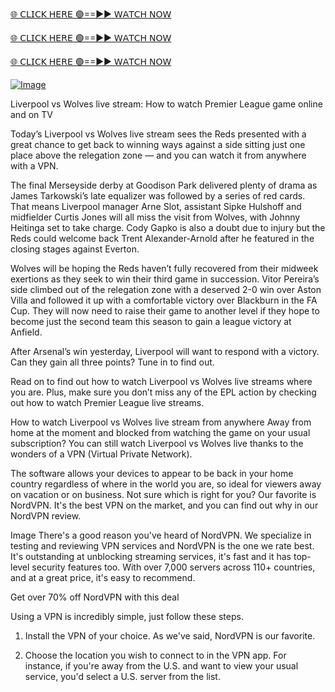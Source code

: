 
[🌐 𝖢𝖫𝖨𝖢𝖪 𝖧𝖤𝖱𝖤 🟢==►► 𝖶𝖠𝖳𝖢𝖧 𝖭𝖮𝖶](https://save-bangladesh-student.blogspot.com/2025/02/soccer.html)

[🌐 𝖢𝖫𝖨𝖢𝖪 𝖧𝖤𝖱𝖤 🟢==►► 𝖶𝖠𝖳𝖢𝖧 𝖭𝖮𝖶](https://save-bangladesh-student.blogspot.com/2025/02/soccer.html)

[🌐 𝖢𝖫𝖨𝖢𝖪 𝖧𝖤𝖱𝖤 🟢==►► 𝖶𝖠𝖳𝖢𝖧 𝖭𝖮𝖶](https://save-bangladesh-student.blogspot.com/2025/02/soccer.html)

[![Image](https://camo.githubusercontent.com/8a4f000d20f83aca3bf7ec5f350d767afa0574a8a352519fd8cfa583a6f93a33/68747470733a2f2f692e696d6775722e636f6d2f644a486b345a712e676966)](https://save-bangladesh-student.blogspot.com/2025/02/soccer.html)

Liverpool vs Wolves live stream: How to watch Premier League game online and on TV


Today’s Liverpool vs Wolves live stream sees the Reds presented with a great chance to get back to winning ways against a side sitting just one place above the relegation zone — and you can watch it from anywhere with a VPN.

The final Merseyside derby at Goodison Park delivered plenty of drama as James Tarkowski’s late equalizer was followed by a series of red cards. That means Liverpool manager Arne Slot, assistant Sipke Hulshoff and midfielder Curtis Jones will all miss the visit from Wolves, with Johnny Heitinga set to take charge. Cody Gapko is also a doubt due to injury but the Reds could welcome back Trent Alexander-Arnold after he featured in the closing stages against Everton.

Wolves will be hoping the Reds haven’t fully recovered from their midweek exertions as they seek to win their third game in succession. Vitor Pereira’s side climbed out of the relegation zone with a deserved 2-0 win over Aston Villa and followed it up with a comfortable victory over Blackburn in the FA Cup. They will now need to raise their game to another level if they hope to become just the second team this season to gain a league victory at Anfield.

After Arsenal’s win yesterday, Liverpool will want to respond with a victory. Can they gain all three points? Tune in to find out.

Read on to find out how to watch Liverpool vs Wolves live streams where you are. Plus, make sure you don’t miss any of the EPL action by checking out how to watch Premier League live streams.

How to watch Liverpool vs Wolves live stream from anywhere
Away from home at the moment and blocked from watching the game on your usual subscription? You can still watch Liverpool vs Wolves live thanks to the wonders of a VPN (Virtual Private Network).

The software allows your devices to appear to be back in your home country regardless of where in the world you are, so ideal for viewers away on vacation or on business. Not sure which is right for you? Our favorite is NordVPN. It's the best VPN on the market, and you can find out why in our NordVPN review.

Image
There's a good reason you've heard of NordVPN. We specialize in testing and reviewing VPN services and NordVPN is the one we rate best. It's outstanding at unblocking streaming services, it's fast and it has top-level security features too. With over 7,000 servers across 110+ countries, and at a great price, it's easy to recommend.

Get over 70% off NordVPN with this deal

Using a VPN is incredibly simple, just follow these steps.

1. Install the VPN of your choice. As we've said, NordVPN is our favorite.

2. Choose the location you wish to connect to in the VPN app. For instance, if you're away from the U.S. and want to view your usual service, you'd select a U.S. server from the list.
